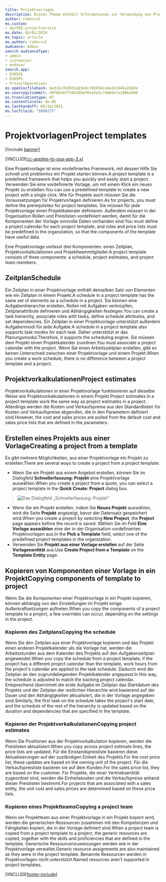 ```yaml
---
title: Projektvorlagen
description: Dieses Thema enthält Informationen zur Verwendung von Projektvorlagen für die schnelle Projekteinrichtung.
author: ruhercul
ms.custom:
- dyn365-projectservice
ms.date: 03/01/2019
ms.topic: article
ms.author: ruhercul
audience: Admin
search.audienceType:
- admin
- customizer
- enduser
search.app:
- D365CE
- D365PS
- ProjectOperations
ms.openlocfilehash: bedcbc76d932a81e0c78bb58ce6a161446a26dde
ms.sourcegitcommit: 40f68387f594180af64a5e5c748b6efa188bd300
ms.translationtype: HT
ms.contentlocale: de-DE
ms.lasthandoff: 05/10/2021
ms.locfileid: "5998275"
---
```

# <a name="project-templates"></a><span data-ttu-id="8f418-103">Projektvorlagen</span><span class="sxs-lookup"><span data-stu-id="8f418-103">Project templates</span></span> 

[!include [banner](../includes/psa-now-project-operations.md)]

[!INCLUDE[cc-applies-to-psa-app-3.x](../includes/cc-applies-to-psa-app-3x.md)]

<span data-ttu-id="8f418-104">Eine Projektvorlage ist eine vordefiniertes Framework, mit dessen Hilfe Sie schnell und problemlos ein Projekt starten können.</span><span class="sxs-lookup"><span data-stu-id="8f418-104">A project template is a predefined framework that helps you quickly and easily start a project.</span></span> <span data-ttu-id="8f418-105">Verwenden Sie eine vordefinierte Vorlage, um mit einem Klick ein neues Projekt zu erstellen.</span><span class="sxs-lookup"><span data-stu-id="8f418-105">You can use a predefined template to create a new project with a single click.</span></span> <span data-ttu-id="8f418-106">Wie für Projekte auch müssen Sie die Voraussetzungen für Projektvorlagen definieren.</span><span class="sxs-lookup"><span data-stu-id="8f418-106">As for projects, you must define the prerequisites for project templates.</span></span> <span data-ttu-id="8f418-107">Sie müssen für jede Projektvorlage einen Projektkalender definieren. Außerdem müssen in der Organisation Rollen und Preislisten vordefiniert werden, damit für die Komponenten der Vorlage sinnvolle Daten vorhanden sind.</span><span class="sxs-lookup"><span data-stu-id="8f418-107">You must define a project calendar for each project template, and roles and price lists must be predefined in the organization, so that the components of the template have useful data.</span></span>

<span data-ttu-id="8f418-108">Eine Projektvorlage umfasst drei Komponenten: einen Zeitplan, Projektvorkalkulationen und Projektteammitglieder.</span><span class="sxs-lookup"><span data-stu-id="8f418-108">A project template consists of three components: a schedule, project estimates, and project team members.</span></span>

## <a name="schedule"></a><span data-ttu-id="8f418-109">Zeitplan</span><span class="sxs-lookup"><span data-stu-id="8f418-109">Schedule</span></span>

<span data-ttu-id="8f418-110">Ein Zeitplan in einer Projektvorlage enthält denselben Satz von Elementen wie ein Zeitplan in einem Projekt.</span><span class="sxs-lookup"><span data-stu-id="8f418-110">A schedule in a project template has the same set of elements as a schedule in a project.</span></span> <span data-ttu-id="8f418-111">Sie können eine Aufgabenhierarchie erstellen, Rollen mit Aufgaben verknüpfen, Zeitplanattribute definieren und Abhängigkeiten festlegen.</span><span class="sxs-lookup"><span data-stu-id="8f418-111">You can create a task hierarchy, associate roles with tasks, define schedule attributes, and set dependencies.</span></span> <span data-ttu-id="8f418-112">Ein Zeitplan in einer Projektvorlage unterstützt außerdem Aufgabenmodi für jede Aufgabe.</span><span class="sxs-lookup"><span data-stu-id="8f418-112">A schedule in a project template also supports task modes for each task.</span></span> <span data-ttu-id="8f418-113">Daher unterstützt er das Planungsmodul.</span><span class="sxs-lookup"><span data-stu-id="8f418-113">Therefore, it supports the scheduling engine.</span></span> <span data-ttu-id="8f418-114">Sie müssen dem Projekt einen Projektkalender zuordnen.</span><span class="sxs-lookup"><span data-stu-id="8f418-114">You must associate a project calendar with the project.</span></span> <span data-ttu-id="8f418-115">Wenn Sie einen Arbeitszeitplan erstellen, gibt es keinen Unterschied zwischen einer Projektvorlage und einem Projekt.</span><span class="sxs-lookup"><span data-stu-id="8f418-115">When you create a work schedule, there is no difference between a project template and a project.</span></span>

## <a name="project-estimates"></a><span data-ttu-id="8f418-116">Projektvorkalkulationen</span><span class="sxs-lookup"><span data-stu-id="8f418-116">Project estimates</span></span>

<span data-ttu-id="8f418-117">Projektvorkalkulationen in einer Projektvorlage funktionieren auf dieselbe Weise wie Projektvorkalkulationen in einem Projekt.</span><span class="sxs-lookup"><span data-stu-id="8f418-117">Project estimates in a project template work the same way as project estimates in a project.</span></span> <span data-ttu-id="8f418-118">Allerdings werden die Kosten und Verkaufspreise aus den Standardlisten für Kosten und Verkaufspreise abgerufen, die in den Parametern definiert sind.</span><span class="sxs-lookup"><span data-stu-id="8f418-118">However, the cost and sales prices are pulled from the default cost and sales price lists that are defined in the parameters.</span></span>

## <a name="creating-a-project-from-a-template"></a><span data-ttu-id="8f418-119">Erstellen eines Projekts aus einer Vorlage</span><span class="sxs-lookup"><span data-stu-id="8f418-119">Creating a project from a template</span></span>
 
<span data-ttu-id="8f418-120">Es gibt mehrere Möglichkeiten, aus einer Projektvorlage ein Projekt zu erstellen:</span><span class="sxs-lookup"><span data-stu-id="8f418-120">There are several ways to create a project from a project template:</span></span>

- <span data-ttu-id="8f418-121">Wenn Sie ein Projekt aus einem Angebot erstellen, können Sie im Dialogfeld **Schnellerfassung: Projekt** eine Projektvorlage auswählen.</span><span class="sxs-lookup"><span data-stu-id="8f418-121">When you create a project from a quote, you can select a project template in the **Quick Create: Project** dialog box.</span></span>

> ![Das Dialogfeld „Schnellerfassung: Projekt“](media/project-11.png)

- <span data-ttu-id="8f418-123">Wenn Sie ein Projekt erstellen, indem Sie **Neues Projekt** auswählen, wird die Seite **Projekt** angezeigt, bevor der Datensatz gespeichert wird.</span><span class="sxs-lookup"><span data-stu-id="8f418-123">When you create a project by selecting **New Project**, the **Project** page appears before the record is saved.</span></span> <span data-ttu-id="8f418-124">Wählen Sie im Feld **Eine Vorlage auswählen** eine der in der Organisation vordefinierten Projektvorlagen aus.</span><span class="sxs-lookup"><span data-stu-id="8f418-124">In the **Pick a Template** field, select one of the predefined project templates in the organization.</span></span>
- <span data-ttu-id="8f418-125">Verwenden Sie **Projekt aus einer Vorlage erstellen** auf der Seite **Vorlagenentität** aus.</span><span class="sxs-lookup"><span data-stu-id="8f418-125">Use **Create Project from a Template** on the **Template Entity** page.</span></span>

## <a name="copying-components-of-template-to-project"></a><span data-ttu-id="8f418-126">Kopieren von Komponenten einer Vorlage in ein Projekt</span><span class="sxs-lookup"><span data-stu-id="8f418-126">Copying components of template to project</span></span>

<span data-ttu-id="8f418-127">Wenn Sie die Komponenten einer Projektvorlage in ein Projekt kopieren, können abhängig von den Einstellungen im Projekt einige Außerkraftsetzungen auftreten.</span><span class="sxs-lookup"><span data-stu-id="8f418-127">When you copy the components of a project template to a project, a few overrides can occur, depending on the settings in the project.</span></span>

### <a name="copying-the-schedule"></a><span data-ttu-id="8f418-128">Kopieren des Zeitplans</span><span class="sxs-lookup"><span data-stu-id="8f418-128">Copying the schedule</span></span>

<span data-ttu-id="8f418-129">Wenn Sie den Zeitplan aus einer Projektvorlage kopieren und das Projekt einen anderen Projektkalender als die Vorlage hat, werden die Arbeitsstunden aus dem Kalender des Projekts auf den Aufgabenzeitplan angewendet.</span><span class="sxs-lookup"><span data-stu-id="8f418-129">When you copy the schedule from a project template, if the project has a different project calendar than the template, work hours from the project's calendar are applied to the task schedule.</span></span> <span data-ttu-id="8f418-130">Dadurch wird der Zeitplan an den zugrundeliegenden Projektkalender angepasst.</span><span class="sxs-lookup"><span data-stu-id="8f418-130">In this way, the schedule is adjusted to match the backing project calendar.</span></span> <span data-ttu-id="8f418-131">Entsprechend übernimmt die erste Aufgabe im Zeitplan das Startdatum des Projekts und der Zeitplan der restlichen Hierarchie wird basierend auf der Dauer und den Abhängigkeiten aktualisiert, die in der Vorlage angegeben sind.</span><span class="sxs-lookup"><span data-stu-id="8f418-131">Similarly, the first task on the schedule takes the project's start date, and the schedule of the rest of the hierarchy is updated based on the duration and dependencies that are specified in the template.</span></span> 

### <a name="copying-project-estimates"></a><span data-ttu-id="8f418-132">Kopieren der Projektvorkalkulationen</span><span class="sxs-lookup"><span data-stu-id="8f418-132">Copying project estimates</span></span> 

<span data-ttu-id="8f418-133">Wenn Sie Positionen aus der Projektvorkalkulation kopieren, werden die Preislisten aktualisiert.</span><span class="sxs-lookup"><span data-stu-id="8f418-133">When you copy across project estimate lines, the price lists are updated.</span></span> <span data-ttu-id="8f418-134">Für die Einstandspreisliste basieren diese Aktualisierungen auf der zuständigen Einheit des Projekts.</span><span class="sxs-lookup"><span data-stu-id="8f418-134">For the cost price list, these updates are based on the owning unit of the project.</span></span> <span data-ttu-id="8f418-135">Für die Verkaufspreisliste basieren sie auf dem Kunden.</span><span class="sxs-lookup"><span data-stu-id="8f418-135">For the sales price list, they are based on the customer.</span></span> <span data-ttu-id="8f418-136">Für Projekte, die einer Vertriebsentität zugeordnet sind, werden die Einheitskosten und die Verkaufspreise anhand dieser Preislisten bestimmt.</span><span class="sxs-lookup"><span data-stu-id="8f418-136">For projects that are associated with a sales entity, the unit cost and sales prices are determined based on these price lists.</span></span>

### <a name="copying-a-project-team"></a><span data-ttu-id="8f418-137">Kopieren eines Projektteams</span><span class="sxs-lookup"><span data-stu-id="8f418-137">Copying a project team</span></span>

<span data-ttu-id="8f418-138">Wenn ein Projektteam aus einer Projektvorlage in ein Projekt kopiert wird, werden die generischen Ressourcen zusammen mit den Kompetenzen und Fähigkeiten kopiert, die in der Vorlage definiert sind.</span><span class="sxs-lookup"><span data-stu-id="8f418-138">When a project team is copied from a project template to a project, the generic resources are copied, together with the skills and proficiencies that are defined in the template.</span></span> <span data-ttu-id="8f418-139">Generische Ressourcenzuweisungen werden wie in der Projektvorlage verwaltet.</span><span class="sxs-lookup"><span data-stu-id="8f418-139">Generic resource assignments are also maintained as they were in the project template.</span></span> <span data-ttu-id="8f418-140">Benannte Ressourcen werden in Projektvorlagen nicht unterstützt.</span><span class="sxs-lookup"><span data-stu-id="8f418-140">Named resources aren't supported in project templates.</span></span>


[!INCLUDE[footer-include](../includes/footer-banner.md)]